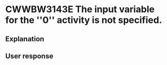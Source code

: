 # CWWBW3143E The input variable for the ''0'' activity is not specified.

## Explanation

## User response